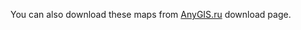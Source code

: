 

You can also download these maps from [AnyGIS.ru](https://anygis.ru/Web/Html/Download_en) download page.
</p>
